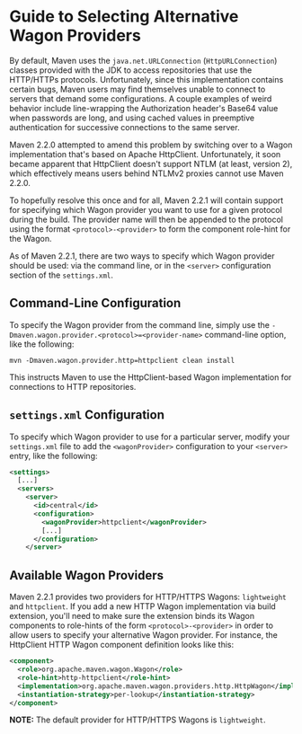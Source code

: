 <!--
Licensed to the Apache Software Foundation (ASF) under one
or more contributor license agreements.  See the NOTICE file
distributed with this work for additional information
regarding copyright ownership.  The ASF licenses this file
to you under the Apache License, Version 2.0 (the
"License"); you may not use this file except in compliance
with the License.  You may obtain a copy of the License at

http://www.apache.org/licenses/LICENSE-2.0

Unless required by applicable law or agreed to in writing,
software distributed under the License is distributed on an
"AS IS" BASIS, WITHOUT WARRANTIES OR CONDITIONS OF ANY
KIND, either express or implied.  See the License for the
specific language governing permissions and limitations
under the License.
-->

# Guide to Selecting Alternative Wagon Providers

By default, Maven uses the `java.net.URLConnection` (`HttpURLConnection`) classes provided with the JDK to access repositories that use the HTTP/HTTPs protocols. Unfortunately, since this implementation contains certain bugs, Maven users may find themselves unable to connect to servers that demand some configurations. A couple examples of weird behavior include line-wrapping the Authorization header's Base64 value when passwords are long, and using cached values in preemptive authentication for successive connections to the same server.

Maven 2.2.0 attempted to amend this problem by switching over to a Wagon implementation that's based on Apache HttpClient. Unfortunately, it soon became apparent that HttpClient doesn't support NTLM (at least, version 2), which effectively means users behind NTLMv2 proxies cannot use Maven 2.2.0.

To hopefully resolve this once and for all, Maven 2.2.1 will contain support for specifying which Wagon provider you want to use for a given protocol during the build. The provider name will then be appended to the protocol using the format `<protocol>-<provider>` to form the component role-hint for the Wagon.

As of Maven 2.2.1, there are two ways to specify which Wagon provider should be used: via the command line, or in the `<server>` configuration section of the `settings.xml`.

## Command-Line Configuration

To specify the Wagon provider from the command line, simply use the `-Dmaven.wagon.provider.<protocol>=<provider-name>` command-line option, like the following:

```
mvn -Dmaven.wagon.provider.http=httpclient clean install
```

This instructs Maven to use the HttpClient-based Wagon implementation for connections to HTTP repositories.

## `settings.xml` Configuration

To specify which Wagon provider to use for a particular server, modify your `settings.xml` file to add the `<wagonProvider>` configuration to your `<server>` entry, like the following:

```xml
<settings>
  [...]
  <servers>
    <server>
      <id>central</id>
      <configuration>
        <wagonProvider>httpclient</wagonProvider>
        [...]
      </configuration>
    </server>
```

## Available Wagon Providers

Maven 2.2.1 provides two providers for HTTP/HTTPS Wagons: `lightweight` and `httpclient`. If you add a new HTTP Wagon implementation via build extension, you'll need to make sure the extension binds its Wagon components to role-hints of the form `<protocol>-<provider>` in order to allow users to specify your alternative Wagon provider. For instance, the HttpClient HTTP Wagon component definition looks like this:

```xml
<component>
  <role>org.apache.maven.wagon.Wagon</role>
  <role-hint>http-httpclient</role-hint>
  <implementation>org.apache.maven.wagon.providers.http.HttpWagon</implementation>
  <instantiation-strategy>per-lookup</instantiation-strategy>
</component>
```

**NOTE:** The default provider for HTTP/HTTPS Wagons is `lightweight`.
